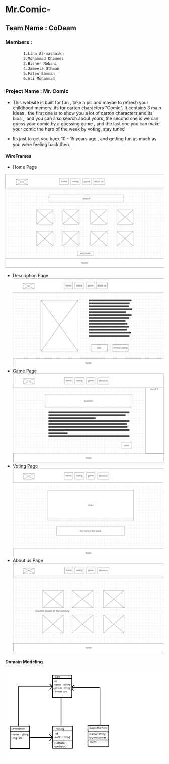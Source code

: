 # Mr.Comic-

## Team Name : CoDeam 
### Members  : 
            1.Lina Al-mashaikh
            2.Mohammad Khamees
            3.Bisher Nobani
            4.Jameela Othman
            5.Faten Samman
            6.Ali Mohammad
 
### Project Name : Mr. Comic 
- This website is built for fun , take a pill and maybe to refresh your childhood memory, its for carton characters "Comic".
It contains 3 main Ideas ; the first one is to show you a lot of carton characters and its' bios , 
and you can also search about yours,
the second one is we can guess your comic by a guessing game ,
and the last one you can make your comic the hero of the week by voting,
stay tuned

- Its just to get you back 10 - 15 years ago , and getting fun as much as you were feeling back then.

#### WireFrames
- Home Page

![home](imgwireFrames/homepage.png)
- Description Page
![discreption](imgwireFrames/discriptionpage.png)
- Game Page
![game](imgwireFrames/gamepage.png)
- Voting Page
![votingpage](imgwireFrames/votingpage.png)
- About us Page
![aboutpage](imgwireFrames/aboutpage.png)

#### Domain Modeling
![DM](imgwireFrames/MD.jfif)


